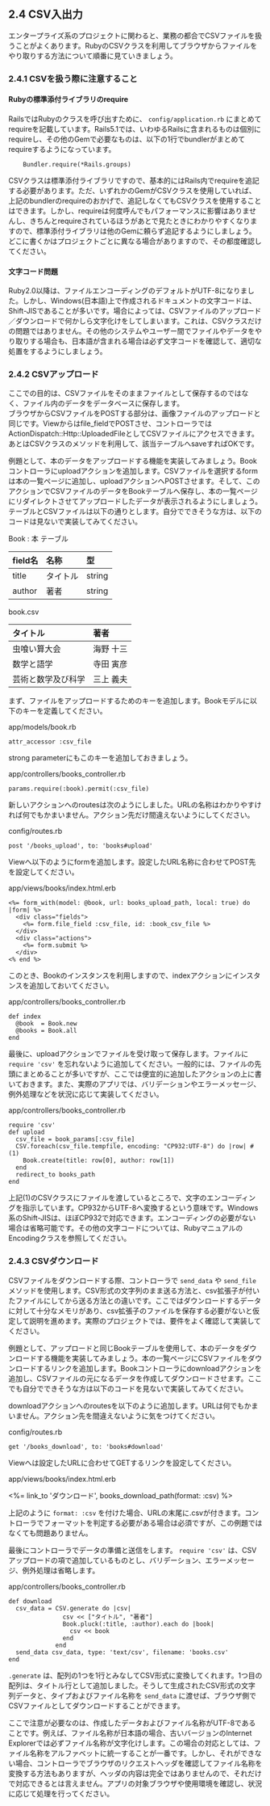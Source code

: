 ## 2.4 CSV入出力

エンタープライズ系のプロジェクトに関わると、業務の都合でCSVファイルを扱うことがよくあります。RubyのCSVクラスを利用してブラウザからファイルをやり取りする方法について順番に見ていきましょう。

### 2.4.1 CSVを扱う際に注意すること

#### Rubyの標準添付ライブラリのrequire

RailsではRubyのクラスを呼び出すために、 `config/application.rb` にまとめてrequireを記載しています。Rails5.1では、いわゆるRailsに含まれるものは個別にrequireし、その他のGemで必要なものは、以下の1行でbundlerがまとめてrequireするようになっています。

```
    Bundler.require(*Rails.groups)
```

CSVクラスは標準添付ライブラリですので、基本的にはRails内でrequireを追記する必要があります。ただ、いずれかのGemがCSVクラスを使用していれば、上記のbundlerのrequireのおかげで、追記しなくてもCSVクラスを使用することはできます。しかし、requireは何度呼んでもパフォーマンスに影響はありませんし、きちんとrequireされているほうがあとで見たときにわかりやすくなりますので、標準添付ライブラリは他のGemに頼らず追記するようにしましょう。どこに書くかはプロジェクトごとに異なる場合がありますので、その都度確認してください。

#### 文字コード問題

Ruby2.0以降は、ファイルエンコーディングのデフォルトがUTF-8になりました。しかし、Windows(日本語)上で作成されるドキュメントの文字コードは、Shift-JISであることが多いです。場合によっては、CSVファイルのアップロード／ダウンロードで何かしら文字化けをしてしまいます。これは、CSVクラスだけの問題ではありません。その他のシステムやユーザー間でファイルやデータをやり取りする場合も、日本語が含まれる場合は必ず文字コードを確認して、適切な処置をするようにしましょう。

### 2.4.2 CSVアップロード

ここでの目的は、CSVファイルをそのままファイルとして保存するのではなく、ファイル内のデータをデータベースに保存します。  
ブラウザからCSVファイルをPOSTする部分は、画像ファイルのアップロードと同じです。Viewからはfile_fieldでPOSTさせ、コントローラではActionDispatch::Http::UploadedFileとしてCSVファイルにアクセスできます。あとはCSVクラスのメソッドを利用して、該当テーブルへsaveすればOKです。  

例題として、本のデータをアップロードする機能を実装してみましょう。Bookコントローラにuploadアクションを追加します。CSVファイルを選択するformは本の一覧ページに追加し、uploadアクションへPOSTさせます。そして、このアクションでCSVファイルのデータをBookテーブルへ保存し、本の一覧ページにリダイレクトさせてアップロードしたデータが表示されるようにしましょう。テーブルとCSVファイルは以下の通りとします。自分でできそうな方は、以下のコードは見ないで実装してみてください。

Book : 本 テーブル

|field名|名称|型|
|:--|:--|:--|
|title|タイトル|string|
|author|著者|string|

book.csv

|タイトル|著者|
|:--|:--|
|虫喰い算大会|海野 十三|
|数学と語学|寺田 寅彦|
|芸術と数学及び科学|三上 義夫|

まず、ファイルをアップロードするためのキーを追加します。Bookモデルに以下のキーを定義してください。

app/models/book.rb

    attr_accessor :csv_file

strong parameterにもこのキーを追加しておきましょう。

app/controllers/books_controller.rb

    params.require(:book).permit(:csv_file)

新しいアクションへのroutesは次のようにしました。URLの名称はわかりやすければ何でもかまいません。アクション先だけ間違えないようにしてください。

config/routes.rb

    post '/books_upload', to: 'books#upload'

Viewへ以下のようにformを追加します。設定したURL名称に合わせてPOST先を設定してください。

app/views/books/index.html.erb

    <%= form_with(model: @book, url: books_upload_path, local: true) do |form| %>
      <div class="fields">
        <%= form.file_field :csv_file, id: :book_csv_file %>
      </div>
      <div class="actions">
        <%= form.submit %>
      </div>
    <% end %>

このとき、Bookのインスタンスを利用しますので、indexアクションにインスタンスを追加しておいてください。

app/controllers/books_controller.rb

    def index
      @book  = Book.new
      @books = Book.all
    end

最後に、uploadアクションでファイルを受け取って保存します。ファイルに `require 'csv'` を忘れないように追加してください。一般的には、ファイルの先頭にまとめることが多いですが、ここでは便宜的に追加したアクションの上に書いておきます。また、実際のアプリでは、バリデーションやエラーメッセージ、例外処理などを状況に応じて実装してください。

app/controllers/books_controller.rb

    require 'csv'
    def upload
      csv_file = book_params[:csv_file]
      CSV.foreach(csv_file.tempfile, encoding: "CP932:UTF-8") do |row| # (1)
        Book.create(title: row[0], author: row[1])
      end
      redirect_to books_path
    end

上記(1)のCSVクラスにファイルを渡しているところで、文字のエンコーディングを指示しています。CP932からUTF-8へ変換するという意味です。Windows系のShift-JISは、ほぼCP932で対応できます。エンコーディングの必要がない場合は省略可能です。その他の文字コードについては、RubyマニュアルのEncodingクラスを参照してください。

### 2.4.3 CSVダウンロード

CSVファイルをダウンロードする際、コントローラで `send_data` や `send_file` メソッドを使用します。CSV形式の文字列のまま送る方法と、csv拡張子が付いたファイルにしてから送る方法との違いです。ここではダウンロードするデータに対して十分なメモリがあり、csv拡張子のファイルを保存する必要がないと仮定して説明を進めます。実際のプロジェクトでは、要件をよく確認して実装してください。

例題として、アップロードと同じBookテーブルを使用して、本のデータをダウンロードする機能を実装してみましょう。本の一覧ページにCSVファイルをダウンロードするリンクを追加します。Bookコントローラにdownloadアクションを追加し、CSVファイルの元になるデータを作成してダウンロードさせます。ここでも自分でできそうな方は以下のコードを見ないで実装してみてください。

downloadアクションへのroutesを以下のように追加します。URLは何でもかまいません。アクション先を間違えないように気をつけてください。

config/routes.rb

    get '/books_download', to: 'books#download'

Viewへは設定したURLに合わせてGETするリンクを設定してください。

app/views/books/index.html.erb

   <%= link_to 'ダウンロード', books_download_path(format: :csv) %>

上記のように `format: :csv` を付けた場合、URLの末尾に.csvが付きます。コントローラでフォーマットを判定する必要がある場合は必須ですが、この例題ではなくても問題ありません。

最後にコントローラでデータの準備と送信をします。 `require 'csv'` は、CSVアップロードの項で追加しているものとし、バリデーション、エラーメッセージ、例外処理は省略します。

app/controllers/books_controller.rb

    def download
      csv_data = CSV.generate do |csv|
                   csv << ["タイトル", "著者"]
                   Book.pluck(:title, :author).each do |book|
                     csv << book
                   end
                 end
      send_data csv_data, type: 'text/csv', filename: 'books.csv'
    end

`.generate` は、配列の1つを1行とみなしてCSV形式に変換してくれます。1つ目の配列は、タイトル行として追加しました。そうして生成されたCSV形式の文字列データと、タイプおよびファイル名称を `send_data` に渡せば、ブラウザ側でCSVファイルとしてダウンロードすることができます。

ここで注意が必要なのは、作成したデータおよびファイル名称がUTF-8であることです。例えば、ファイル名称が日本語の場合、古いバージョンのInternet Explorerでは必ずファイル名称が文字化けします。この場合の対応としては、ファイル名称をアルファベットに統一することが一番です。しかし、それができない場合、コントローラでブラウザのリクエストヘッダを確認してファイル名称を変換する方法もありますが、ヘッダの内容は完全ではありませんので、それだけで対応できるとは言えません。アプリの対象ブラウザや使用環境を確認し、状況に応じて処理を行ってください。
